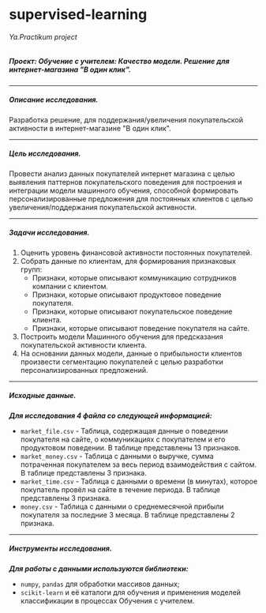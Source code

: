 # supervised-learning
###### Ya.Practikum project

##### Проект: Обучение с учителем: Качество модели. Решение для интернет-магазина "В один клик".

---

##### Описание исследования.

Разработка решение, для поддержания/увеличения покупательской активности в интернет-магазине "В один клик".

---

##### Цель исследования.

Провести анализ данных покупателей интернет магазина с целью выявления паттернов покупательского поведения для построения и интеграции модели машинного обучения, способной формировать персонализированные предложения для постоянных клиентов с целью увеличения/поддержания покупательской активности.

---

##### Задачи исследования.

1. Оценить уровень финансовой активности постоянных покупателей.
2. Собрать данные по клиентам, для формирования признаковых групп:
     * Признаки, которые описывают коммуникацию сотрудников компании с клиентом.
     * Признаки, которые описывают продуктовое поведение покупателя.
     * Признаки, которые описывают покупательское поведение клиента.
     * Признаки, которые описывают поведение покупателя на сайте.
3. Построить модели Машинного обучения для предсказания покупательской активности клиента.
4. На основании данных модели, данные о прибыльности клиентов произвести сегментацию покупателей с целью разработки персонализированных предложений.

---

##### Исходные данные.

___Для исследования 4 файла со следующей информацией:___

* `market_file.csv`   - Таблица, содержащая данные о поведении покупателя на сайте, о коммуникациях с покупателем и его продуктовом поведении. В таблице представлены 13 признаков.
* `market_money.csv` - Таблица с данными о выручке, сумма потраченная покупателем за весь период взаимодействия с сайтом. В таблице представлены 3 признака.
* `market_time.csv` - Таблица с данными о времени (в минутах), которое покупатель провёл на сайте в течение периода. В таблице представлены 3 признака.
* `money.csv` - Таблица с данными о среднемесячной прибыли покупателя за последние 3 месяца. В таблице представлены 2 признака.

---

##### Инструменты исследования.

___Для работы с данными используются библиотеки:___

* `numpy`, `pandas` для обработки массивов данных;
* `scikit-learn` и её каталоги для обучения и применения моделей классификации в процессах Обучения с учителем.